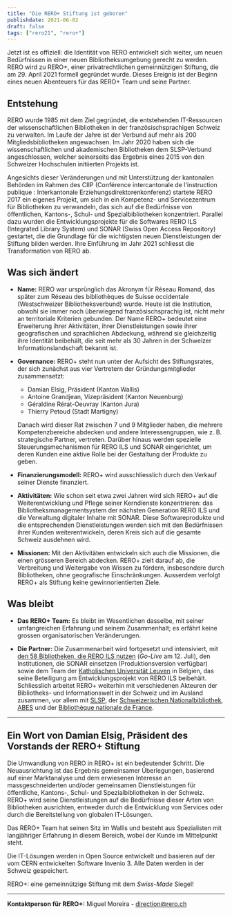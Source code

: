 ```yaml
---
title: "Die RERO+ Stiftung ist geboren"
publishdate: 2021-06-02
draft: false
tags: ["rero21", "rero+"]
---
```


Jetzt ist es offiziell: die Identität von RERO entwickelt sich weiter, um neuen Bedürfnissen in einer neuen Bibliotheksumgebung gerecht zu werden. RERO wird zu RERO+, einer privatrechtlichen gemeinnützigen Stiftung, die am 29. April 2021 formell gegründet wurde. Dieses Ereignis ist der Beginn eines neuen Abenteuers für das RERO+ Team und seine Partner.

<!--more-->

## Entstehung

RERO wurde 1985 mit dem Ziel gegründet, die entstehenden IT-Ressourcen der wissenschaftlichen Bibliotheken in der französischsprachigen Schweiz zu verwalten. Im Laufe der Jahre ist der Verbund auf mehr als 200 Mitgliedsbibliotheken angewachsen. Im Jahr 2020 haben sich die wissenschaftlichen und akademischen Bibliotheken dem SLSP-Verbund angeschlossen, welcher seinerseits das Ergebnis eines 2015 von den Schweizer Hochschulen initiierten Projekts ist.

Angesichts dieser Veränderungen und mit Unterstützung der kantonalen Behörden im Rahmen des CIIP (Conférence intercantonale de l'instruction publique : Interkantonale Erziehungsdirektorenkonferenz) startete RERO 2017 ein eigenes Projekt, um sich in ein Kompetenz- und Servicezentrum für Bibliotheken zu verwandeln, das sich auf die Bedürfnisse von öffentlichen, Kantons-, Schul- und Spezialbibliotheken konzentriert. Parallel dazu wurden die Entwicklungsprojekte für die Softwares RERO ILS (Integrated Library System) und SONAR (Swiss Open Access Repository) gestartet, die die Grundlage für die wichtigsten neuen Dienstleistungen der Stiftung bilden werden. Ihre Einführung im Jahr 2021 schliesst die Transformation von RERO ab.

## Was sich ändert

- __Name:__ RERO war ursprünglich das Akronym für Réseau Romand, das später zum Réseau des bibliothèques de Suisse occidentale (Westschweizer Bibliotheksverbund) wurde. Heute ist die Institution, obwohl sie immer noch überwiegend französischsprachig ist, nicht mehr an territoriale Kriterien gebunden. Der Name RERO+ bedeutet eine Erweiterung ihrer Aktivitäten, ihrer Dienstleistungen sowie ihrer geografischen und sprachlichen Abdeckung, während sie gleichzeitig ihre Identität beibehält, die seit mehr als 30 Jahren in der Schweizer Informationslandschaft bekannt ist.

- __Governance:__ RERO+ steht nun unter der Aufsicht des Stiftungsrates, der sich zunächst aus vier Vertretern der Gründungsmitglieder zusammensetzt:
    - Damian Elsig, Präsident (Kanton Wallis)
    - Antoine Grandjean, Vizepräsident (Kanton Neuenburg)
    - Géraldine Rérat-Oeuvray (Kanton Jura)
    - Thierry Petoud (Stadt Martigny)

    Danach wird dieser Rat zwischen 7 und 9 Mitglieder haben, die mehrere Kompetenzbereiche abdecken und andere Interessengruppen, wie z. B. strategische Partner, vertreten. Darüber hinaus werden spezielle Steuerungsmechanismen für RERO ILS und SONAR eingerichtet, um deren Kunden eine aktive Rolle bei der Gestaltung der Produkte zu geben.

- __Finanzierungsmodell:__ RERO+ wird ausschliesslich durch den Verkauf seiner Dienste finanziert.

- __Aktivitäten:__ Wie schon seit etwa zwei Jahren wird sich RERO+ auf die Weiterentwicklung und Pflege seiner Kerndienste konzentrieren: das Bibliotheksmanagementsystem der nächsten Generation RERO ILS und die Verwaltung digitaler Inhalte mit SONAR. Diese Softwareprodukte und die entsprechenden Dienstleistungen werden sich mit den Bedürfnissen ihrer Kunden weiterentwickeln, deren Kreis sich auf die gesamte Schweiz ausdehnen wird.

- __Missionen:__ Mit den Aktivitäten entwickeln sich auch die Missionen, die einen grösseren Bereich abdecken. RERO+ zielt darauf ab, die Verbreitung und Weitergabe von Wissen zu fördern, insbesondere durch Bibliotheken, ohne geografische Einschränkungen. Ausserdem verfolgt RERO+ als Stiftung keine gewinnorientierten Ziele.

## Was bleibt

- __Das RERO+ Team:__ Es bleibt im Wesentlichen dasselbe, mit seiner umfangreichen Erfahrung und seinem Zusammenhalt; es erfährt keine grossen organisatorischen Veränderungen.

- __Die Partner:__ Die Zusammenarbeit wird fortgesetzt und intensiviert, mit [den 58 Bibliotheken, die RERO ILS nutzen](/de/reroils/migration2021-libraries/) (*Go-Live* am 12. Juli), den Institutionen, die SONAR einsetzen (Produktionsversion verfügbar) sowie dem Team der [Katholischen Universität Leuven](https://uclouvain.be/) in Belgien, das seine Beteiligung am Entwicklungsprojekt von RERO ILS beibehält. Schliesslich arbeitet RERO+ weiterhin mit verschiedenen Akteuren der Bibliotheks- und Informationswelt in der Schweiz und im Ausland zusammen, vor allem mit [SLSP](https://slsp.ch), der [Schweizerischen Nationalbibliothek](https://www.nb.admin.ch/), [ABES](https://abes.fr/) und der [Bibliothèque nationale de France](https://www.bnf.fr/).

---

## Ein Wort von Damian Elsig, Präsident des Vorstands der RERO+ Stiftung

Die Umwandlung von RERO in RERO+ ist ein bedeutender Schritt. Die Neuausrichtung ist das Ergebnis gemeinsamer Überlegungen, basierend auf einer Marktanalyse und dem erwiesenen Interesse an massgeschneiderten und/oder gemeinsamen Dienstleistungen für öffentliche, Kantons-, Schul- und Spezialbibliotheken in der Schweiz. RERO+ wird seine Dienstleistungen auf die Bedürfnisse dieser Arten von Bibliotheken ausrichten, entweder durch die Entwicklung von Services oder durch die Bereitstellung von globalen IT-Lösungen.

Das RERO+ Team hat seinen Sitz im Wallis und besteht aus Spezialisten mit langjähriger Erfahrung in diesem Bereich, wobei der Kunde im Mittelpunkt steht.

Die IT-Lösungen werden in Open Source entwickelt und basieren auf der vom CERN entwickelten Software Invenio 3. Alle Daten werden in der Schweiz gespeichert.

RERO+: eine gemeinnützige Stiftung mit dem *Swiss-Made* Siegel!

---

__Kontaktperson für RERO+:__ Miguel Moreira - <direction@rero.ch>